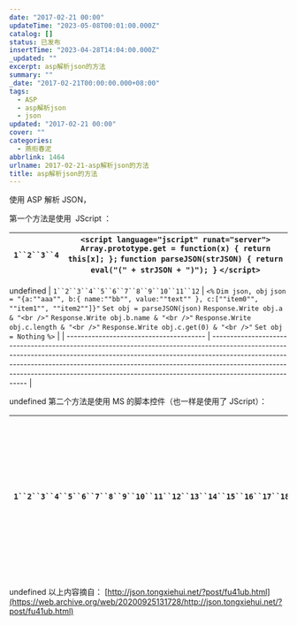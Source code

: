 ```yaml
---
date: "2017-02-21 00:00"
updateTime: "2023-05-08T00:01:00.000Z"
catalog: []
status: 已发布
insertTime: "2023-04-28T14:04:00.000Z"
_updated: ""
excerpt: asp解析json的方法
summary: ""
_date: "2017-02-21T00:00:00.000+08:00"
tags:
  - ASP
  - asp解析json
  - json
updated: "2017-02-21 00:00"
cover: ""
categories:
  - 燕衔春泥
abbrlink: 1464
urlname: 2017-02-21-asp解析json的方法
title: asp解析json的方法
---
```


使用 ASP 解析 JSON，

第一个方法是使用  JScript ：

| ` 1``2``3``4 ` | `<script language="jscript" runat="server">` `Array.prototype.get = function(x) { return this[x]; };` `function parseJSON(strJSON) { return eval("(" + strJSON + ")"); }` `</script>` |
| -------------- | ------------------------------------------------------------------------------------------------------------------------------------------------------------------------------------- |

undefined
| ` 1``2``3``4``5``6``7``8``9``10``11``12 ` | `<%` `Dim json, obj` `json = "{a:""aaa"", b:{ name:""bb"", value:""text"" }, c:[""item0"", ""item1"", ""item2""]}"` `Set obj = parseJSON(json)` `Response.Write obj.a & "<br />"` `Response.Write obj.b.name & "<br />"` `Response.Write obj.c.length & "<br />"` `Response.Write obj.c.get(0) & "<br />"` `Set obj = Nothing` `%>` |
| --------------------------------------- | -------------------------------------------------------------------------------------------------------------------------------------------------------------------------------------------------------------------------------------------------------------------------------------------------------------------------------------------------- |

undefined
第二个方法是使用 MS 的脚本控件（也一样是使用了 JScript）：

| ` 1``2``3``4``5``6``7``8``9``10``11``12``13``14``15``16``17``18``19``20``21``22``23``24 ` | `Dim scriptCtrl` `Function parseJSON(str)` `If Not IsObject(scriptCtrl) Then` `Set scriptCtrl = Server.CreateObject("MSScriptControl.ScriptControl")` `scriptCtrl.Language = "JScript"` `scriptCtrl.AddCode "Array.prototype.get = function(x) { return this[x]; }; var result = null;"` `End If` `scriptCtrl.ExecuteStatement "result = " & str & ";"` `Set parseJSON = scriptCtrl.CodeObject.result` `End Function` `Dim json` `json = "{a:""aaa"", b:{ name:""bb"", value:""text"" }, c:[""item0"", ""item1"", ""item2""]}"` `Set obj = parseJSON(json)` `Response.Write obj.a & "<br />"` `Response.Write obj.b.name & "<br />"` `Response.Write obj.c.length & "<br />"` `Response.Write obj.c.get(0) & "<br />"` `Set obj = Nothing` `Set scriptCtrl = Nothing` |
| ----------------------------------------------------------------------------------------- | --------------------------------------------------------------------------------------------------------------------------------------------------------------------------------------------------------------------------------------------------------------------------------------------------------------------------------------------------------------------------------------------------------------------------------------------------------------------------------------------------------------------------------------------------------------------------------------------------------------------------------------------------------------------------------------------------------------------------------------------------------------------- |

undefined
以上内容摘自： [http://json.tongxiehui.net/?post/fu41ub.html](https://web.archive.org/web/20200925131728/http://json.tongxiehui.net/?post/fu41ub.html)

